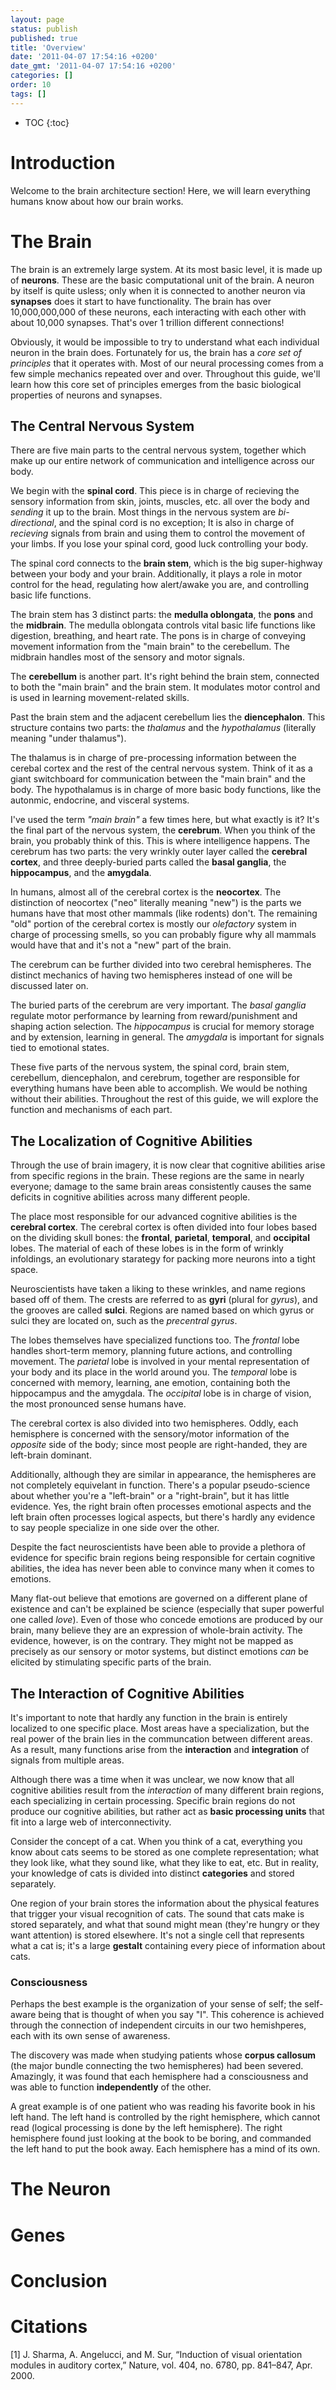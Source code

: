 ```yaml
---
layout: page
status: publish
published: true
title: 'Overview'
date: '2011-04-07 17:54:16 +0200'
date_gmt: '2011-04-07 17:54:16 +0200'
categories: []
order: 10
tags: []
---
```


* TOC
{:toc}

# Introduction

Welcome to the brain architecture section! Here, we will learn everything humans know about how our brain works.

# The Brain

The brain is an extremely large system. At its most basic level, it is made up of **neurons**. These are the basic computational unit of the brain. A neuron by itself is quite usless; only when it is connected to another neuron via **synapses** does it start to have functionality. The brain has over 10,000,000,000 of these neurons, each interacting with each other with about 10,000 synapses. That's over 1 trillion different connections! 

Obviously, it would be impossible to try to understand what each individual neuron in the brain does. Fortunately for us, the brain has a *core set of principles* that it operates with. Most of our neural processing comes from a few simple mechanics repeated over and over. Throughout this guide, we'll learn how this core set of principles emerges from the basic biological properties of neurons and synapses.

## The Central Nervous System

There are five main parts to the central nervous system, together which make up our entire network of communication and intelligence across our body.

We begin with the **spinal cord**. This piece is in charge of recieving the sensory information from skin, joints, muscles, etc. all over the body and *sending* it up to the brain. Most things in the nervous system are *bi-directional*, and the spinal cord is no exception; It is also in charge of *recieving* signals from brain and using them to control the movement of your limbs. If you lose your spinal cord, good luck controlling your body.

The spinal cord connects to the **brain stem**, which is the big super-highway between your body and your brain. Additionally, it plays a role in motor control for the head, regulating how alert/awake you are, and controlling basic life functions.

The brain stem has 3 distinct parts: the **medulla oblongata**, the **pons** and the **midbrain**. The medulla oblongata controls vital basic life functions like digestion, breathing, and heart rate. The pons is in charge of conveying movement information from the "main brain" to the cerebellum. The midbrain handles most of the sensory and motor signals.

The **cerebellum** is another part. It's right behind the brain stem, connected to both the "main brain" and the brain stem. It modulates motor control and is used in learning movement-related skills.

Past the brain stem and the adjacent cerebellum lies the **diencephalon**. This structure contains two parts: the *thalamus* and the *hypothalamus* (literally meaning "under thalamus"). 

The thalamus is in charge of pre-processing information between the cerebal cortex and the rest of the central nervous system. Think of it as a giant switchboard for communication between the "main brain" and the body. The hypothalamus is in charge of more basic body functions, like the autonmic, endocrine, and visceral systems.

I've used the term *"main brain"* a few times here, but what exactly is it? It's the final part of the nervous system, the **cerebrum**. When you think of the brain, you probably think of this. This is where intelligence happens. The cerebrum has two parts: the very wrinkly outer layer called the **cerebral cortex**, and three deeply-buried parts called the **basal ganglia**, the **hippocampus**, and the **amygdala**.

In humans, almost all of the cerebral cortex is the **neocortex**. The distinction of neocortex ("neo" literally meaning "new") is the parts we humans have that most other mammals (like rodents) don't. The remaining "old" portion of the cerebral cortex is mostly our *olefactory* system in charge of processing smells, so you can probably figure why all mammals would have that and it's not a "new" part of the brain.

The cerebrum can be further divided into two cerebral hemispheres. The distinct mechanics of having two hemispheres instead of one will be discussed later on.

The buried parts of the cerebrum are very important. The *basal ganglia* regulate motor performance by learning from reward/punishment and shaping action selection. The *hippocampus* is crucial for memory storage and by extension, learning in general. The *amygdala* is important for signals tied to emotional states.

These five parts of the nervous system, the spinal cord, brain stem, cerebellum, diencephalon, and cerebrum, together are responsible for everything humans have been able to accomplish. We would be nothing without their abilities. Throughout the rest of this guide, we will explore the function and mechanisms of each part.

## The Localization of Cognitive Abilities

Through the use of brain imagery, it is now clear that cognitive abilities arise from specific regions in the brain. These regions are the same in nearly everyone; damage to the same brain areas consistently causes the same deficits in cognitive abilities across many different people.

The place most responsible for our advanced cognitive abilities is the **cerebral cortex**. The cerebral cortex is often divided into four lobes based on the dividing skull bones: the **frontal**, **parietal**, **temporal**, and **occipital** lobes. The material of each of these lobes is in the form of wrinkly infoldings, an evolutionary starategy for packing more neurons into a tight space.

Neuroscientists have taken a liking to these wrinkles, and name regions based off of them. The crests are referred to as **gyri** (plural for *gyrus*), and the grooves are called **sulci**. Regions are named based on which gyrus or sulci they are located on, such as the *precentral gyrus*.

The lobes themselves have specialized functions too. The *frontal* lobe handles short-term memory, planning future actions, and controlling movement. The *parietal* lobe is involved in your mental representation of your body and its place in the world around you. The *temporal* lobe is concerned with memory, learning, ane emotion, containing both the hippocampus and the amygdala. The *occipital* lobe is in charge of vision, the most pronounced sense humans have.

The cerebral cortex is also divided into two hemispheres. Oddly, each hemisphere is concerned with the sensory/motor information of the *opposite* side of the body; since most people are right-handed, they are left-brain dominant. 

Additionally, although they are similar in appearance, the hemispheres are not completely equivelant in function. There's a popular pseudo-science about whether you're a "left-brain" or a "right-brain", but it has little evidence. Yes, the right brain often processes emotional aspects and the left brain often processes logical aspects, but there's hardly any evidence to say people specialize in one side over the other.

Despite the fact neuroscientists have been able to provide a plethora of evidence for specific brain regions being responsible for certain cognitive abilities, the idea has never been able to convince many when it comes to emotions. 

Many flat-out believe that emotions are governed on a different plane of existence and can't be explained be science (especially that super powerful one called *love*). Even of those who concede emotions are produced by our brain, many believe they are an expression of whole-brain activity. The evidence, however, is on the contrary. They might not be mapped as precisely as our sensory or motor systems, but distinct emotions *can* be elicited by stimulating specific parts of the brain.

## The Interaction of Cognitive Abilities

It's important to note that hardly any function in the brain is entirely localized to one specific place. Most areas have a specialization, but the real power of the brain lies in the communcation between different areas. As a result, many functions arise from the **interaction** and **integration** of signals from multiple areas.

Although there was a time when it was unclear, we now know that all cognitive abilities result from the *interaction* of many different brain regions, each specializing in certain processing. Specific brain regions do not produce our cognitive abilities, but rather act as **basic processing units** that fit into a large web of interconnectivity. 

Consider the concept of a cat. When you think of a cat, everything you know about cats seems to be stored as one complete representation; what they look like, what they sound like, what they like to eat, etc. But in reality, your knowledge of cats is divided into distinct **categories** and stored separately.

One region of your brain stores the information about the physical features that trigger your visual recognition of cats. The sound that cats make is stored separately, and what that sound might mean (they're hungry or they want attention) is stored elsewhere. It's not a single cell that represents what a cat is; it's a large **gestalt** containing every piece of information about cats.

### Consciousness

Perhaps the best example is the organization of your sense of self; the self-aware being that is thought of when you say "I". This coherence is achieved through the connection of independent circuits in our two hemishperes, each with its own sense of awareness. 

The discovery was made when studying patients whose **corpus callosum** (the major bundle connecting the two hemispheres) had been severed. Amazingly, it was found that each hemisphere had a consciousness and was able to function **independently** of the other.

A great example is of one patient who was reading his favorite book in his left hand. The left hand is controlled by the right hemisphere, which cannot read (logical processing is done by the left hemisphere). The right hemisphere found just looking at the book to be boring, and commanded the left hand to put the book away. Each hemisphere has a mind of its own.

# The Neuron

# Genes

# Conclusion

# Citations

[1]
J. Sharma, A. Angelucci, and M. Sur, “Induction of visual orientation modules in auditory cortex,” Nature, vol. 404, no. 6780, pp. 841–847, Apr. 2000.

